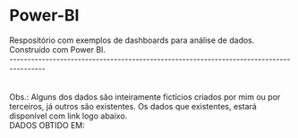 # Power-BI
Respositório com exemplos de dashboards para análise de dados. Construído com Power BI.</br>
----------------------------------------------------------------------------------------</br>
</br></br>
Obs.: Alguns dos dados são inteiramente fictícios criados por mim ou por terceiros, já outros são existentes. Os dados que existentes, estará disponível com link logo abaixo.</br>DADOS OBTIDO EM:
